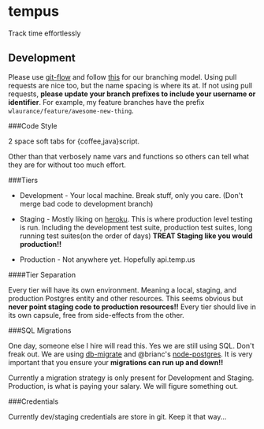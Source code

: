 tempus
======

Track time effortlessly

Development
-----------

Please use [git-flow](https://github.com/nvie/gitflow) and follow
[this](http://nvie.com/posts/a-successful-git-branching-model/) for our
branching model. Using pull requests are nice too, but the name spacing
is where its at. If not using pull requests, **please update your branch
prefixes to include your username or identifier**. For example, my
feature branches have the prefix `wlaurance/feature/awesome-new-thing`.

###Code Style

2 space soft tabs for {coffee,java}script.

Other than that verbosely name vars and functions so others can tell
what they are for without too much effort.

###Tiers

* Development - Your local machine. Break stuff, only you care. (Don't
  merge bad code to development branch)

* Staging - Mostly liking on [heroku](http://staging.api.t3mp.us). This
  is where production level testing is run. Including the development
  test suite, production test suites, long running test suites(on the
  order of days) **TREAT Staging like you would production!!**

* Production - Not anywhere yet. Hopefully api.temp.us

####Tier Separation

Every tier will have its own environment. Meaning a local, staging, and
production Postgres entity and other resources. This seems obvious but
**never point staging code to production resources!!** Every tier should
live in its own capsule, free from side-effects from the other.

###SQL Migrations

One day, someone else I hire will read this. Yes we are still using SQL.
Don't freak out. We are using [db-migrate](https://github.com/kunklejr/node-db-migrate) and
@brianc's [node-postgres](https://github.com/brianc/node-postgres). It
is very important that you ensure your **migrations can run up and down!!**

Currently a migration strategy is only present for Development and
Staging. Production, is what is paying your salary. We will figure
something out.

###Credentials

Currently dev/staging credentials are store in git. Keep it that way...
